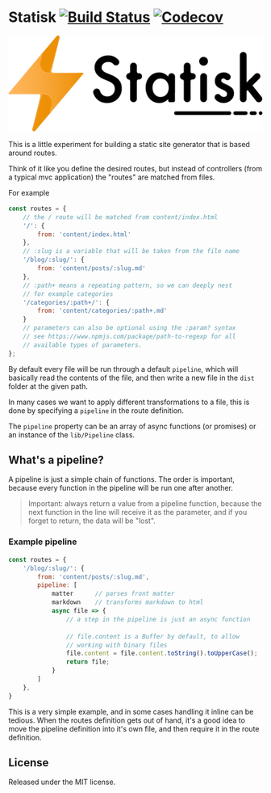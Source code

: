 # Statisk [![Build Status](https://img.shields.io/circleci/project/rigor789/static-builder/master.svg)](https://circleci.com/gh/rigor789/static-builder) [![Codecov](https://img.shields.io/codecov/c/github/rigor789/static-builder.svg)](https://codecov.io/gh/rigor789/static-builder)

<p align="center">
    <a href="https://github.com/rigor789/statisk">
        <img src="logo.png">
    </a>
</p>


This is a little experiment for building a static site generator that is based around routes.

Think of it like you define the desired routes, but instead of controllers (from a typical mvc application) the "routes" are matched from files.

For example

```js
const routes = {
    // the / route will be matched from content/index.html
    '/': {
        from: 'content/index.html'
    },
    // :slug is a variable that will be taken from the file name
    '/blog/:slug/': {
        from: 'content/posts/:slug.md'
    },
    // :path+ means a repeating pattern, so we can deeply nest
    // for example categories
    '/categories/:path+/': {
        from: 'content/categories/:path+.md'
    }
    // parameters can also be optional using the :param? syntax
    // see https://www.npmjs.com/package/path-to-regexp for all
    // available types of parameters.
};
```

By default every file will be run through a default `pipeline`, which will basically read the contents of the file, and then write a new file in the `dist` folder at the given path.

In many cases we want to apply different transformations to a file, this is done by specifying a `pipeline` in the route definition.

The `pipeline` property can be an array of async functions (or promises)
or an instance of the `lib/Pipeline` class.

## What's a pipeline?

A pipeline is just a simple chain of functions. The order is important, because every function in the pipeline will be run one after another.

> Important: always return a value from a pipeline function, because the next function in the line will receive it as the parameter, and if you forget to return, the data will be "lost".

### Example pipeline

```js
const routes = {
    '/blog/:slug/': {
        from: 'content/posts/:slug.md',
        pipeline: [
            matter      // parses front matter
            markdown    // transforms markdown to html
            async file => {
                // a step in the pipeline is just an async function

                // file.content is a Buffer by default, to allow
                // working with binary files
                file.content = file.content.toString().toUpperCase();
                return file;
            }
        ]
    },
}
```

This is a very simple example, and in some cases handling it inline can be tedious. When the routes definition gets out of hand, it's a good idea to move the pipeline definition into it's own file, and then require it in the route definition.

## License

Released under the MIT license.
